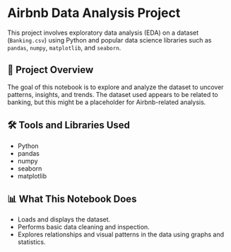 # Airbnb Data Analysis Project

This project involves exploratory data analysis (EDA) on a dataset (`Banking.csv`) using Python and popular data science libraries such as `pandas`, `numpy`, `matplotlib`, and `seaborn`.

## 📁 Project Overview

The goal of this notebook is to explore and analyze the dataset to uncover patterns, insights, and trends. The dataset used appears to be related to banking, but this might be a placeholder for Airbnb-related analysis.

## 🛠️ Tools and Libraries Used

- Python
- pandas
- numpy
- seaborn
- matplotlib

## 📊 What This Notebook Does

- Loads and displays the dataset.
- Performs basic data cleaning and inspection.
- Explores relationships and visual patterns in the data using graphs and statistics.


